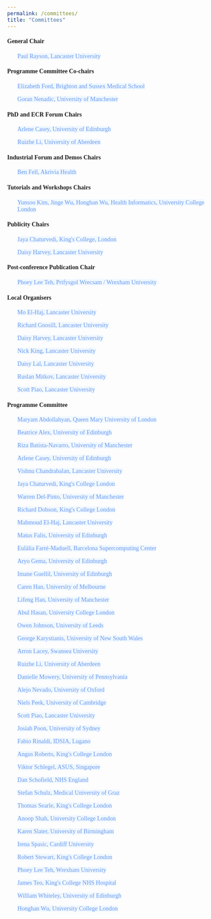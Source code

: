 ```yaml
---
permalink: /committees/
title: "Committees"
---
```


<html>
<meta name="viewport" content="width=device-width, initial-scale=1"> 
<head>
<style>
body {
  font-family: Times New Roman;
}
a:link {
  color:  black;
  background-color: transparent;
  text-decoration: none;
}
a:visited {
  color: black;
  background-color: #F0F8FF;
  text-decoration: none;
}
a:hover {
  color: #6495ED;
  background-color: #F0F8FF;
  text-decoration: underline;
}
a:active {
  color: #6495ED;
  background-color: #F8F8FF;
  text-decoration: underline;
}
</style>
</head>
    
<body>
 <h4>General Chair</h4> 
    <ul>
      <p><a href="https://www.lancaster.ac.uk/staff/rayson/" target="_blank" style=" color: #6495ED; background-color: #F0F8FF; text-decoration: none;" onmouseover="this.style.color='#9370DB'; this.style.backgroundColor='#F0F8FF' ; this.style.textDecoration='underline'" onmouseout="this.style.color='#9370DB'; this.style.backgroundColor='#F0F8FF' ; this.style.textDecoration='none'">Paul Rayson, Lancaster University</a></p>
    </ul>
    <h4>Programme Committee Co-chairs</h4>
    <ul>
      <p><a href="https://profiles.sussex.ac.uk/p170603-elizabeth-ford" target="_blank" style=" color: #6495ED; background-color: #F0F8FF; text-decoration: none;" onmouseover="this.style.color='#9370DB'; this.style.backgroundColor='#F0F8FF' ; this.style.textDecoration='underline'" onmouseout="this.style.color='#9370DB'; this.style.backgroundColor='#F0F8FF' ; this.style.textDecoration='none'">Elizabeth Ford, Brighton and Sussex Medical School</a></p>
      <p><a href="https://personalpages.manchester.ac.uk/staff/GNenadic/" target="_blank" style=" color: #6495ED; background-color: #F0F8FF; text-decoration: none;" onmouseover="this.style.color='#9370DB'; this.style.backgroundColor='#F0F8FF' ; this.style.textDecoration='underline'" onmouseout="this.style.color='#9370DB'; this.style.backgroundColor='#F0F8FF' ; this.style.textDecoration='none'">Goran Nenadic, University of Manchester</a></p>
    </ul>
    <h4>PhD and ECR Forum Chairs</h4>
    <ul>
      <p><a href="https://www.ed.ac.uk/profile/arlene-casey" target="_blank" style=" color: #6495ED; background-color: #F0F8FF; text-decoration: none;" onmouseover="this.style.color='#9370DB'; this.style.backgroundColor='#F0F8FF' ; this.style.textDecoration='underline'" onmouseout="this.style.color='#9370DB'; this.style.backgroundColor='#F0F8FF' ; this.style.textDecoration='none'">Arlene Casey, University of Edinburgh</a></p>
      <p><a href="https://www.abdn.ac.uk/people/ruizhe.li" target="_blank" style=" color: #6495ED; background-color: #F0F8FF; text-decoration: none;" onmouseover="this.style.color='#9370DB'; this.style.backgroundColor='#F0F8FF' ; this.style.textDecoration='underline'" onmouseout="this.style.color='#9370DB'; this.style.backgroundColor='#F0F8FF' ; this.style.textDecoration='none'">Ruizhe Li, University of Aberdeen</a></p>
    </ul>
    <h4>Industrial Forum and Demos Chairs</h4>
    <ul>
      <p><a href="https://uk.linkedin.com/in/ben-fell-5a980620b" target="_blank" style=" color: #6495ED; background-color: #F0F8FF; text-decoration: none;" onmouseover="this.style.color='#9370DB'; this.style.backgroundColor='#F0F8FF' ; this.style.textDecoration='underline'" onmouseout="this.style.color='#9370DB'; this.style.backgroundColor='#F0F8FF' ; this.style.textDecoration='none'">Ben Fell, Akrivia Health</a></p>
    </ul>
    <h4>Tutorials and Workshops Chairs</h4>   
    <ul>
      <p><a href="https://healtac2024.github.io/blog/Tutorial/" target="_blank" style=" color: #6495ED; background-color: #F0F8FF; text-decoration: none;" onmouseover="this.style.color='#9370DB'; this.style.backgroundColor='#F0F8FF' ; this.style.textDecoration='underline'" onmouseout="this.style.color='#9370DB'; this.style.backgroundColor='#F0F8FF' ; this.style.textDecoration='none'">Yunsoo Kim, Jinge Wu, Honghan Wu, Health Informatics, University College London</a></p>
    </ul>
    <h4>Publicity Chairs</h4>
    <ul>
      <p><a href="https://www.kcl.ac.uk/people/jaya-chaturvedi" target="_blank" style=" color: #6495ED; background-color: #F0F8FF; text-decoration: none;" onmouseover="this.style.color='#9370DB'; this.style.backgroundColor='#F0F8FF' ; this.style.textDecoration='underline'" onmouseout="this.style.color='#9370DB'; this.style.backgroundColor='#F0F8FF' ; this.style.textDecoration='none'">Jaya Chaturvedi, King's College, London</a></p>
      <p><a href="https://uk.linkedin.com/in/daisy-harvey-502bb1140" target="_blank" style=" color: #6495ED; background-color: #F0F8FF; text-decoration: none;" onmouseover="this.style.color='#9370DB'; this.style.backgroundColor='#F0F8FF' ; this.style.textDecoration='underline'" onmouseout="this.style.color='#9370DB'; this.style.backgroundColor='#F0F8FF' ; this.style.textDecoration='none'">Daisy Harvey, Lancaster University</a></p>
    </ul>
    <h4>Post-conference Publication Chair</h4>
    <ul>
      <p><a href="https://wrexham.ac.uk/staff-profiles/phoebe-teh/" target="_blank" style=" color: #6495ED; background-color: #F0F8FF; text-decoration: none;" onmouseover="this.style.color='#9370DB'; this.style.backgroundColor='#F0F8FF' ; this.style.textDecoration='underline'" onmouseout="this.style.color='#9370DB'; this.style.backgroundColor='#F0F8FF' ; this.style.textDecoration='none'">Phoey Lee Teh, Prifysgol Wrecsam / Wrexham University</a></p>
    </ul>
    <h4>Local Organisers</h4>
    <ul>
      <p><a href="https://www.lancaster.ac.uk/staff/elhaj/" target="_blank" style=" color: #6495ED; background-color: #F0F8FF; text-decoration: none;" onmouseover="this.style.color='#9370DB'; this.style.backgroundColor='#F0F8FF' ; this.style.textDecoration='underline'" onmouseout="this.style.color='#9370DB'; this.style.backgroundColor='#F0F8FF' ; this.style.textDecoration='none'">Mo El-Haj, Lancaster University</a></p>
      <p><a href="https://www.lancaster.ac.uk/research/research-enterprise-services/res-staff-directory/richard-gnosill" target="_blank" style=" color: #6495ED; background-color: #F0F8FF; text-decoration: none;" onmouseover="this.style.color='#9370DB'; this.style.backgroundColor='#F0F8FF' ; this.style.textDecoration='underline'" onmouseout="this.style.color='#9370DB'; this.style.backgroundColor='#F0F8FF' ; this.style.textDecoration='none'">Richard Gnosill, Lancaster University</a></p>
      <p><a href="https://uk.linkedin.com/in/daisy-harvey-502bb1140" target="_blank" style=" color: #6495ED; background-color: #F0F8FF; text-decoration: none;" onmouseover="this.style.color='#9370DB'; this.style.backgroundColor='#F0F8FF' ; this.style.textDecoration='underline'" onmouseout="this.style.color='#9370DB'; this.style.backgroundColor='#F0F8FF' ; this.style.textDecoration='none'">Daisy Harvey, Lancaster University</a></p>
      <p><a href="https://www.lancaster.ac.uk/research/research-enterprise-services/res-staff-directory/nick-king" target="_blank" style=" color: #6495ED; background-color: #F0F8FF; text-decoration: none;" onmouseover="this.style.color='#9370DB'; this.style.backgroundColor='#F0F8FF' ; this.style.textDecoration='underline'" onmouseout="this.style.color='#9370DB'; this.style.backgroundColor='#F0F8FF' ; this.style.textDecoration='none'">Nick King, Lancaster University</a></p>
      <p><a href="https://uk.linkedin.com/in/daisy-monika-lal-200229216" target="_blank" style=" color: #6495ED; background-color: #F0F8FF; text-decoration: none;" onmouseover="this.style.color='#9370DB'; this.style.backgroundColor='#F0F8FF' ; this.style.textDecoration='underline'" onmouseout="this.style.color='#9370DB'; this.style.backgroundColor='#F0F8FF' ; this.style.textDecoration='none'">Daisy Lal, Lancaster University</a></p>
      <p><a href="https://wp.lancs.ac.uk/mitkov/" target="_blank" style=" color: #6495ED; background-color: #F0F8FF; text-decoration: none;" onmouseover="this.style.color='#9370DB'; this.style.backgroundColor='#F0F8FF' ; this.style.textDecoration='underline'" onmouseout="this.style.color='#9370DB'; this.style.backgroundColor='#F0F8FF' ; this.style.textDecoration='none'">Ruslan Mitkov, Lancaster University</a></p>
      <p><a href="https://www.lancaster.ac.uk/scc/about-us/people/scott-piao" target="_blank" style=" color: #6495ED; background-color: #F0F8FF; text-decoration: none;" onmouseover="this.style.color='#9370DB'; this.style.backgroundColor='#F0F8FF' ; this.style.textDecoration='underline'" onmouseout="this.style.color='#9370DB'; this.style.backgroundColor='#F0F8FF' ; this.style.textDecoration='none'">Scott Piao, Lancaster University</a></p>
    </ul> 
    <h4>Programme Committee</h4>
    <ul>
      <p><a href="https://www.bartscancer.london/staff/dr-maryam-abdollahyan/" target="_blank" style=" color: #6495ED; background-color: #F0F8FF; text-decoration: none;" onmouseover="this.style.color='#9370DB'; this.style.backgroundColor='#F0F8FF' ; this.style.textDecoration='underline'" onmouseout="this.style.color='#9370DB'; this.style.backgroundColor='#F0F8FF' ; this.style.textDecoration='none'">Maryam Abdollahyan, Queen Mary University of London</a></p>
      <p><a href="https://www.ed.ac.uk/profile/dr-beatrice-alex" target="_blank" style=" color: #6495ED; background-color: #F0F8FF; text-decoration: none;" onmouseover="this.style.color='#9370DB'; this.style.backgroundColor='#F0F8FF' ; this.style.textDecoration='underline'" onmouseout="this.style.color='#9370DB'; this.style.backgroundColor='#F0F8FF' ; this.style.textDecoration='none'">Beatrice Alex, University of Edinburgh</a></p>
      <p><a href="https://personalpages.manchester.ac.uk/staff/riza.batista/" target="_blank" style=" color: #6495ED; background-color: #F0F8FF; text-decoration: none;" onmouseover="this.style.color='#9370DB'; this.style.backgroundColor='#F0F8FF' ; this.style.textDecoration='underline'" onmouseout="this.style.color='#9370DB'; this.style.backgroundColor='#F0F8FF' ; this.style.textDecoration='none'">Riza Batista-Navarro, University of Manchester</a></p> 
      <p><a href="https://www.ed.ac.uk/profile/arlene-casey" target="_blank" style=" color: #6495ED; background-color: #F0F8FF; text-decoration: none;" onmouseover="this.style.color='#9370DB'; this.style.backgroundColor='#F0F8FF' ; this.style.textDecoration='underline'" onmouseout="this.style.color='#9370DB'; this.style.backgroundColor='#F0F8FF' ; this.style.textDecoration='none'">Arlene Casey, University of Edinburgh</a></p>
      <p><a href="https://uk.linkedin.com/in/vvcb" target="_blank" style=" color: #6495ED; background-color: #F0F8FF; text-decoration: none;" onmouseover="this.style.color='#9370DB'; this.style.backgroundColor='#F0F8FF' ; this.style.textDecoration='underline'" onmouseout="this.style.color='#9370DB'; this.style.backgroundColor='#F0F8FF' ; this.style.textDecoration='none'">Vishnu Chandrabalan, Lancaster University</a></p>
      <p><a href="https://www.kcl.ac.uk/people/jaya-chaturvedi" target="_blank" style=" color: #6495ED; background-color: #F0F8FF; text-decoration: none;" onmouseover="this.style.color='#9370DB'; this.style.backgroundColor='#F0F8FF' ; this.style.textDecoration='underline'" onmouseout="this.style.color='#9370DB'; this.style.backgroundColor='#F0F8FF' ; this.style.textDecoration='none'">Jaya Chaturvedi, King's College London</a></p>
      <p><a href="https://uk.linkedin.com/in/warren-del-pinto-186b92177" target="_blank" style=" color: #6495ED; background-color: #F0F8FF; text-decoration: none;" onmouseover="this.style.color='#9370DB'; this.style.backgroundColor='#F0F8FF' ; this.style.textDecoration='underline'" onmouseout="this.style.color='#9370DB'; this.style.backgroundColor='#F0F8FF' ; this.style.textDecoration='none'">Warren Del-Pinto, University of Manchester</a></p>
      <p><a href="https://www.kcl.ac.uk/people/richard-dobson" target="_blank" style=" color: #6495ED; background-color: #F0F8FF; text-decoration: none;" onmouseover="this.style.color='#9370DB'; this.style.backgroundColor='#F0F8FF' ; this.style.textDecoration='underline'" onmouseout="this.style.color='#9370DB'; this.style.backgroundColor='#F0F8FF' ; this.style.textDecoration='none'">Richard Dobson, King's College London</a></p>
      <p><a href="https://www.lancaster.ac.uk/staff/elhaj/" target="_blank" style=" color: #6495ED; background-color: #F0F8FF; text-decoration: none;" onmouseover="this.style.color='#9370DB'; this.style.backgroundColor='#F0F8FF' ; this.style.textDecoration='underline'" onmouseout="this.style.color='#9370DB'; this.style.backgroundColor='#F0F8FF' ; this.style.textDecoration='none'">Mahmoud El-Haj, Lancaster University</a></p>
      <p><a href="https://uk.linkedin.com/in/mat%C3%BA%C5%A1-falis-206555a6" target="_blank" style=" color: #6495ED; background-color: #F0F8FF; text-decoration: none;" onmouseover="this.style.color='#9370DB'; this.style.backgroundColor='#F0F8FF' ; this.style.textDecoration='underline'" onmouseout="this.style.color='#9370DB'; this.style.backgroundColor='#F0F8FF' ; this.style.textDecoration='none'">Matus Falis, University of Edinburgh</a></p>
      <p><a href="https://www.bsc.es/farre-maduell-eulalia" target="_blank" style=" color: #6495ED; background-color: #F0F8FF; text-decoration: none;" onmouseover="this.style.color='#9370DB'; this.style.backgroundColor='#F0F8FF' ; this.style.textDecoration='underline'" onmouseout="this.style.color='#9370DB'; this.style.backgroundColor='#F0F8FF' ; this.style.textDecoration='none'">Eulàlia Farré-Maduell, Barcelona Supercomputing Center</a></p>
      <p><a href="https://uk.linkedin.com/in/aryopg" target="_blank" style=" color: #6495ED; background-color: #F0F8FF; text-decoration: none;" onmouseover="this.style.color='#9370DB'; this.style.backgroundColor='#F0F8FF' ; this.style.textDecoration='underline'" onmouseout="this.style.color='#9370DB'; this.style.backgroundColor='#F0F8FF' ; this.style.textDecoration='none'">Aryo Gema, University of Edinburgh</a></p>
      <p><a href="https://uk.linkedin.com/in/imane-guellil-10699253" target="_blank" style=" color: #6495ED; background-color: #F0F8FF; text-decoration: none;" onmouseover="this.style.color='#9370DB'; this.style.backgroundColor='#F0F8FF' ; this.style.textDecoration='underline'" onmouseout="this.style.color='#9370DB'; this.style.backgroundColor='#F0F8FF' ; this.style.textDecoration='none'">Imane Guellil, University of Edinburgh</a></p>
      <p><a href="https://drcarenhan.github.io/" target="_blank" style=" color: #6495ED; background-color: #F0F8FF; text-decoration: none;" onmouseover="this.style.color='#9370DB'; this.style.backgroundColor='#F0F8FF' ; this.style.textDecoration='underline'" onmouseout="this.style.color='#9370DB'; this.style.backgroundColor='#F0F8FF' ; this.style.textDecoration='none'">Caren Han, University of Melbourne</a></p>
      <p><a href="https://uk.linkedin.com/in/aaronhan" target="_blank" style=" color: #6495ED; background-color: #F0F8FF; text-decoration: none;" onmouseover="this.style.color='#9370DB'; this.style.backgroundColor='#F0F8FF' ; this.style.textDecoration='underline'" onmouseout="this.style.color='#9370DB'; this.style.backgroundColor='#F0F8FF' ; this.style.textDecoration='none'">Lifeng Han, University of Manchester</a></p>
      <p><a href="https://profiles.ucl.ac.uk/92445-abul-hasan" target="_blank" style=" color: #6495ED; background-color: #F0F8FF; text-decoration: none;" onmouseover="this.style.color='#9370DB'; this.style.backgroundColor='#F0F8FF' ; this.style.textDecoration='underline'" onmouseout="this.style.color='#9370DB'; this.style.backgroundColor='#F0F8FF' ; this.style.textDecoration='none'">Abul Hasan, University College London</a></p>
      <p><a href="https://eps.leeds.ac.uk/computing/staff/259/owen-johnson" target="_blank" style=" color: #6495ED; background-color: #F0F8FF; text-decoration: none;" onmouseover="this.style.color='#9370DB'; this.style.backgroundColor='#F0F8FF' ; this.style.textDecoration='underline'" onmouseout="this.style.color='#9370DB'; this.style.backgroundColor='#F0F8FF' ; this.style.textDecoration='none'">Owen Johnson, University of Leeds</a></p>
      <p><a href="https://research.unsw.edu.au/people/dr-george-karystianis" target="_blank" style=" color: #6495ED; background-color: #F0F8FF; text-decoration: none;" onmouseover="this.style.color='#9370DB'; this.style.backgroundColor='#F0F8FF' ; this.style.textDecoration='underline'" onmouseout="this.style.color='#9370DB'; this.style.backgroundColor='#F0F8FF' ; this.style.textDecoration='none'">George Karystianis, University of New South Wales</a></p>
      <p><a href="https://www.swansea.ac.uk/staff/a.s.lacey/" target="_blank" style=" color: #6495ED; background-color: #F0F8FF; text-decoration: none;" onmouseover="this.style.color='#9370DB'; this.style.backgroundColor='#F0F8FF' ; this.style.textDecoration='underline'" onmouseout="this.style.color='#9370DB'; this.style.backgroundColor='#F0F8FF' ; this.style.textDecoration='none'">Arron Lacey, Swansea University</a></p>
      <p><a href="https://www.abdn.ac.uk/people/ruizhe.li" target="_blank" style=" color: #6495ED; background-color: #F0F8FF; text-decoration: none;" onmouseover="this.style.color='#9370DB'; this.style.backgroundColor='#F0F8FF' ; this.style.textDecoration='underline'" onmouseout="this.style.color='#9370DB'; this.style.backgroundColor='#F0F8FF' ; this.style.textDecoration='none'">Ruizhe Li, University of Aberdeen</a></p>
      <p><a href="https://www.dbei.med.upenn.edu/bio/danielle-mowery-phd-famia" target="_blank" style=" color: #6495ED; background-color: #F0F8FF; text-decoration: none;" onmouseover="this.style.color='#9370DB'; this.style.backgroundColor='#F0F8FF' ; this.style.textDecoration='underline'" onmouseout="this.style.color='#9370DB'; this.style.backgroundColor='#F0F8FF' ; this.style.textDecoration='none'">Danielle Mowery, University of Pennsylvania</a></p>
      <p><a href="https://www.psych.ox.ac.uk/team/alejo-nevado-holgado" target="_blank" style=" color: #6495ED; background-color: #F0F8FF; text-decoration: none;" onmouseover="this.style.color='#9370DB'; this.style.backgroundColor='#F0F8FF' ; this.style.textDecoration='underline'" onmouseout="this.style.color='#9370DB'; this.style.backgroundColor='#F0F8FF' ; this.style.textDecoration='none'">Alejo Nevado, University of Oxford</a></p>
      <p><a href="https://uk.linkedin.com/in/nielspeek" target="_blank" style=" color: #6495ED; background-color: #F0F8FF; text-decoration: none;" onmouseover="this.style.color='#9370DB'; this.style.backgroundColor='#F0F8FF' ; this.style.textDecoration='underline'" onmouseout="this.style.color='#9370DB'; this.style.backgroundColor='#F0F8FF' ; this.style.textDecoration='none'">Niels Peek, University of Cambridge</a></p>
      <p><a href="https://www.lancaster.ac.uk/scc/about-us/people/scott-piao" target="_blank" style=" color: #6495ED; background-color: #F0F8FF; text-decoration: none;" onmouseover="this.style.color='#9370DB'; this.style.backgroundColor='#F0F8FF' ; this.style.textDecoration='underline'" onmouseout="this.style.color='#9370DB'; this.style.backgroundColor='#F0F8FF' ; this.style.textDecoration='none'">Scott Piao, Lancaster University</a></p>
      <p><a href="https://au.linkedin.com/in/josiah-poon-43931782" target="_blank" style=" color: #6495ED; background-color: #F0F8FF; text-decoration: none;" onmouseover="this.style.color='#9370DB'; this.style.backgroundColor='#F0F8FF' ; this.style.textDecoration='underline'" onmouseout="this.style.color='#9370DB'; this.style.backgroundColor='#F0F8FF' ; this.style.textDecoration='none'">Josiah Poon, University of Sydney</a></p>
      <p><a href="https://nlplab.fbk.eu/people/fabio-rinaldi" target="_blank" style=" color: #6495ED; background-color: #F0F8FF; text-decoration: none;" onmouseover="this.style.color='#9370DB'; this.style.backgroundColor='#F0F8FF' ; this.style.textDecoration='underline'" onmouseout="this.style.color='#9370DB'; this.style.backgroundColor='#F0F8FF' ; this.style.textDecoration='none'">Fabio Rinaldi, IDSIA, Lugano</a></p>
      <p><a href="https://www.kcl.ac.uk/people/angus-roberts" target="_blank" style=" color: #6495ED; background-color: #F0F8FF; text-decoration: none;" onmouseover="this.style.color='#9370DB'; this.style.backgroundColor='#F0F8FF' ; this.style.textDecoration='underline'" onmouseout="this.style.color='#9370DB'; this.style.backgroundColor='#F0F8FF' ; this.style.textDecoration='none'">Angus Roberts, King's College London</a></p>
      <p><a href="https://sg.linkedin.com/in/viktor-schlegel-585a59172" target="_blank" style=" color: #6495ED; background-color: #F0F8FF; text-decoration: none;" onmouseover="this.style.color='#9370DB'; this.style.backgroundColor='#F0F8FF' ; this.style.textDecoration='underline'" onmouseout="this.style.color='#9370DB'; this.style.backgroundColor='#F0F8FF' ; this.style.textDecoration='none'">Viktor Schlegel, ASUS, Singapore</a></p>
      <p><a href="https://uk.linkedin.com/in/dan-schofield-96439a99" target="_blank" style=" color: #6495ED; background-color: #F0F8FF; text-decoration: none;" onmouseover="this.style.color='#9370DB'; this.style.backgroundColor='#F0F8FF' ; this.style.textDecoration='underline'" onmouseout="this.style.color='#9370DB'; this.style.backgroundColor='#F0F8FF' ; this.style.textDecoration='none'">Dan Schofield, NHS England</a></p>
      <p><a href="https://user.medunigraz.at/stefan.schulz/" target="_blank" style=" color: #6495ED; background-color: #F0F8FF; text-decoration: none;" onmouseover="this.style.color='#9370DB'; this.style.backgroundColor='#F0F8FF' ; this.style.textDecoration='underline'" onmouseout="this.style.color='#9370DB'; this.style.backgroundColor='#F0F8FF' ; this.style.textDecoration='none'">Stefan Schulz, Medical University of Graz</a></p>
      <p><a href="https://phidatalab.org/team/thomas-searle/" target="_blank" style=" color: #6495ED; background-color: #F0F8FF; text-decoration: none;" onmouseover="this.style.color='#9370DB'; this.style.backgroundColor='#F0F8FF' ; this.style.textDecoration='underline'" onmouseout="this.style.color='#9370DB'; this.style.backgroundColor='#F0F8FF' ; this.style.textDecoration='none'">Thomas Searle, King's College London</a></p>
      <p><a href="https://www.ucl.ac.uk/health-informatics/people/anoop-shah" target="_blank" style=" color: #6495ED; background-color: #F0F8FF; text-decoration: none;" onmouseover="this.style.color='#9370DB'; this.style.backgroundColor='#F0F8FF' ; this.style.textDecoration='underline'" onmouseout="this.style.color='#9370DB'; this.style.backgroundColor='#F0F8FF' ; this.style.textDecoration='none'">Anoop Shah, University College London</a></p>
      <p><a href="https://loop.frontiersin.org/people/933419/overview?snsrc" target="_blank" style=" color: #6495ED; background-color: #F0F8FF; text-decoration: none;" onmouseover="this.style.color='#9370DB'; this.style.backgroundColor='#F0F8FF' ; this.style.textDecoration='underline'" onmouseout="this.style.color='#9370DB'; this.style.backgroundColor='#F0F8FF' ; this.style.textDecoration='none'">Karen Slater, University of Birmingham</a></p>
      <p><a href="https://profiles.cardiff.ac.uk/staff/spasici" target="_blank" style=" color: #6495ED; background-color: #F0F8FF; text-decoration: none;" onmouseover="this.style.color='#9370DB'; this.style.backgroundColor='#F0F8FF' ; this.style.textDecoration='underline'" onmouseout="this.style.color='#9370DB'; this.style.backgroundColor='#F0F8FF' ; this.style.textDecoration='none'">Irena Spasic, Cardiff University</a></p>
      <p><a href="https://www.kcl.ac.uk/people/professor-robert-stewart" target="_blank" style=" color: #6495ED; background-color: #F0F8FF; text-decoration: none;" onmouseover="this.style.color='#9370DB'; this.style.backgroundColor='#F0F8FF' ; this.style.textDecoration='underline'" onmouseout="this.style.color='#9370DB'; this.style.backgroundColor='#F0F8FF' ; this.style.textDecoration='none'">Robert Stewart, King's College London</a></p>
      <p><a href="https://wrexham.ac.uk/staff-profiles/phoebe-teh/" target="_blank" style=" color: #6495ED; background-color: #F0F8FF; text-decoration: none;" onmouseover="this.style.color='#9370DB'; this.style.backgroundColor='#F0F8FF' ; this.style.textDecoration='underline'" onmouseout="this.style.color='#9370DB'; this.style.backgroundColor='#F0F8FF' ; this.style.textDecoration='none'">Phoey Lee Teh, Wrexham University</a></p>
      <p><a href="https://www.kch.nhs.uk/services/consultants-a-to-z/prof-james-teo/" target="_blank" style=" color: #6495ED; background-color: #F0F8FF; text-decoration: none;" onmouseover="this.style.color='#9370DB'; this.style.backgroundColor='#F0F8FF' ; this.style.textDecoration='underline'" onmouseout="this.style.color='#9370DB'; this.style.backgroundColor='#F0F8FF' ; this.style.textDecoration='none'">James Teo, King's College NHS Hospital</a></p>
      <p><a href="https://www.ed.ac.uk/profile/dr-william-whiteley" target="_blank" style=" color: #6495ED; background-color: #F0F8FF; text-decoration: none;" onmouseover="this.style.color='#9370DB'; this.style.backgroundColor='#F0F8FF' ; this.style.textDecoration='underline'" onmouseout="this.style.color='#9370DB'; this.style.backgroundColor='#F0F8FF' ; this.style.textDecoration='none'">William Whiteley, University of Edinburgh</a></p>
      <p><a href="https://profiles.ucl.ac.uk/78197-honghan-wu" target="_blank" style=" color: #6495ED; background-color: #F0F8FF; text-decoration: none;" onmouseover="this.style.color='#9370DB'; this.style.backgroundColor='#F0F8FF' ; this.style.textDecoration='underline'" onmouseout="this.style.color='#9370DB'; this.style.backgroundColor='#F0F8FF' ; this.style.textDecoration='none'">Honghan Wu, University College London</a></p>
    </ul>
</body>
</html>




